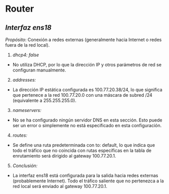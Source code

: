 # Router

## *Interfaz ens18*
*Propósito*: Conexión a redes externas (generalmente hacia Internet o redes fuera de la red local).
1. *dhcp4: false*
  * No utiliza DHCP, por lo que la dirección IP y otros parámetros de red se configuran manualmente.

2. *addresses:*
  * La dirección IP estática configurada es 100.77.20.38/24, lo que significa que pertenece a la red 100.77.20.0 con una máscara de subred /24 (equivalente a 255.255.255.0).

3. *nameservers:*
  * No se ha configurado ningún servidor DNS en esta sección. Esto puede ser un error o simplemente no está especificado en esta configuración.

4. *routes:*
  * Se define una ruta predeterminada con to: default, lo que indica que todo el tráfico que no coincida con rutas específicas en la tabla de enrutamiento será dirigido al gateway 100.77.20.1.

5. *Conclusión:*
  * La interfaz ens18 está configurada para la salida hacia redes externas (probablemente Internet). Todo el tráfico saliente que no pertenezca a la red local será enviado al gateway 100.77.20.1.
